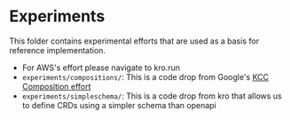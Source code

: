 # Experiments

This folder contains experimental efforts that are used as a basis for reference implementation.

* For AWS's effort please navigate to kro.run
* `experiments/compositions/`: This is a code drop from Google's [KCC Composition effort](https://github.com/GoogleCloudPlatform/k8s-config-connector/tree/master/experiments/compositions)
* `experiments/simpleschema/`: This is a code drop from kro that allows us to define CRDs using a simpler schema than openapi
